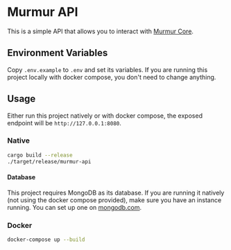 # Murmur API

This is a simple API that allows you to interact with [Murmur Core](https://github.com/ideal-lab5/murmur).

## Environment Variables

Copy `.env.example` to `.env` and set its variables. If you are running this project locally with docker compose, you don't need to change anything.

## Usage

Either run this project natively or with docker compose, the exposed endpoint will be `http://127.0.0.1:8080`.

### Native
```bash
cargo build --release
./target/release/murmur-api
```

#### Database

This project requires MongoDB as its database. If you are running it natively (not using the docker compose provided), make sure you have an instance running. You can set up one on [mongodb.com](mongodb.com).

### Docker

```bash
docker-compose up --build
```

